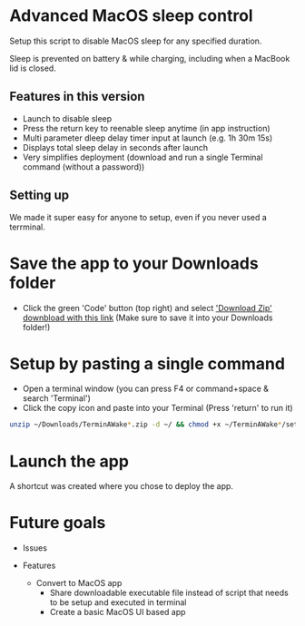 # Advanced MacOS sleep control

Setup this script to disable MacOS sleep for any specified duration.

Sleep is prevented on battery & while charging, including when a MacBook lid is closed.

## Features in this version

- Launch to disable sleep
- Press the return key to reenable sleep anytime (in app instruction)
- Multi parameter dleep delay timer input at launch (e.g. 1h 30m 15s)
- Displays total sleep delay in seconds after launch
- Very simplifies deployment (download and run a single Terminal command (without a password))

## Setting up

We made it super easy for anyone to setup, even if you never used a terrminal.

# Save the app to your Downloads folder

- Click the green 'Code' button (top right) and select ['Download Zip' downbload with this link](https://github.com/Post2Fix/TerminAWake/archive/refs/heads/modularity-revert.zip) (Make sure to save it into your Downloads folder!)

# Setup by pasting a single command

- Open a terminal window (you can press F4 or command+space & search 'Terminal')
- Click the copy icon and paste into your Terminal (Press 'return' to run it)
```bash
unzip ~/Downloads/TerminAWake*.zip -d ~/ && chmod +x ~/TerminAWake*/setup.sh && ~/TerminAWake*/setup.sh
```

# Launch the app

A shortcut was created where you chose to deploy the app.

# Future goals
- Issues
  
- Features
  - Convert to MacOS app
    - Share downloadable executable file instead of script that needs to be setup and executed in terminal
    - Create a basic MacOS UI based app

